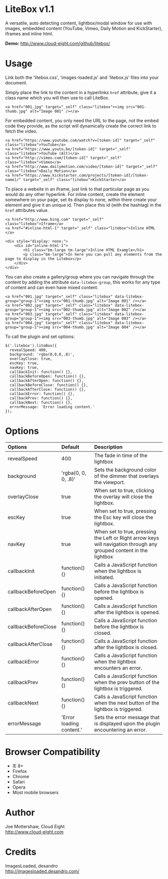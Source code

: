 LiteBox v1.1
============

A versatile, auto detecting content, lightbox/modal window for use with images, embedded content (YouTube, Vimeo, Daily Motion and KickStarter), iframes and inline html.

**Demo:** http://www.cloud-eight.com/github/litebox/


Usage
=====

Link both the 'litebox.css', 'images-loaded.js' and 'litebox.js' files into your document.

Simply place the link to the content in a hyperlinks `href` attribute, give it a class name which you will then use to call LiteBox.

```
<a href="001.jpg" target="_self" class="litebox"><img src="001-thumb.jpg" alt="Image 001" /></a>
```

For embedded content, you only need the URL to the page, not the embed code they provide, as the script will dynamically create the correct link to fetch the video.

```
<a href="https://www.youtube.com/watch?v=[token-id]" target="_self" class="litebox">YouTube</a>
<a href="https://www.youtu.be/[token-id]" target="_self" class="litebox">YouTube (Alt)</a>
<a href="http://vimeo.com/[token-id]" target="_self" class="litebox">Vimeo</a>
<a href="http://www.dailymotion.com/video/[token-id]" target="_self" class="litebox">Daily Motion</a>
<a href="https://www.kickstarter.com/projects/[token-id]/[token-name]/" target="_self" class="litebox">KickStarter</a>
```

To place a website in an iframe, just link to that particular page as you would do any other hyperlink.
For inline content, create the element somewhere on your page, set its display to none, within there create your element and give it an unique id. Then place this id (with the hashtag) in the `href` attributes value.

```
<a href="http://www.bing.com" target="_self" class="litebox">Iframe</a>
<a href="#inline-html-1" target="_self" class="litebox">Inline HTML </a>

<div style="display: none;">
	<div id="inline-html-1">
		<h1 class="bm-large tm-large">Inline HTML Example</h1>
		<p class="bm-large">In here you can pull any elements from the page to display in the Litebox</p>
	</div>
</div>
```

You can also create a gallery/group where you can navigate through the content by adding the attribute `data-litebox-group`, this works for any type of content and can even have mixed content.

```
<a href="001.jpg" target="_self" class="litebox" data-litebox-group="group-1"><img src="001-thumb.jpg" alt="Image 001" /></a>
<a href="002.jpg" target="_self" class="litebox" data-litebox-group="group-1"><img src="002-thumb.jpg" alt="Image 002" /></a>
<a href="003.jpg" target="_self" class="litebox" data-litebox-group="group-1"><img src="003-thumb.jpg" alt="Image 003" /></a>
<a href="004.jpg" target="_self" class="litebox" data-litebox-group="group-1"><img src="004-thumb.jpg" alt="Image 004" /></a>
```

To call the plugin and set options:

```
$('.litebox').liteBox({
  revealSpeed: 400,
  background: 'rgba(0,0,0,.8)',
  overlayClose: true,
  escKey: true,
  navKey: true,
  callbackInit: function() {},
  callbackBeforeOpen: function() {},
  callbackAfterOpen: function() {},
  callbackBeforeClose: function() {},
  callbackAfterClose: function() {},
  callbackError: function() {},
  callbackPrev: function() {},
  callbackNext: function() {},
  errorMessage: 'Error loading content.'
});
```


Options
=======

| Options             | Default                  | Description |
|:--------------------|:-------------------------|:------------|
| revealSpeed         | 400                      | The fade in time of the lightbox |
| background          | 'rgba(0, 0, 0, .8)'      | Sets the background color of the dimmer that overlays the viewport. |
| overlayClose        | true                     | When set to true, clicking the overlay will close the lightbox. |
| escKey              | true                     | When set to true, pressing the Esc key will close the lightbox. |
| navKey              | true                     | When set to true, pressing the Left or Right arrow keys will navigation through any grouped content in the lightbox |
| callbackInit        | function() {}            | Calls a JavaScript function when the lightbox is initiated. |
| callbackBeforeOpen  | function() {}            | Calls a JavaScript function before the lightbox is opened. |
| callbackAfterOpen   | function() {}            | Calls a JavaScript function after the lightbox is opened. |
| callbackBeforeClose | function() {}            | Calls a JavaScript function before the lightbox is closed. |
| callbackAfterClose  | function() {}            | Calls a JavaScript function after the lightbox is closed. |
| callbackError       | function() {}            | Calls a JavaScript function when the lightbox encounters an error. |
| callbackPrev        | function() {}            | Calls a JavaScript function when the prev button of the lightbox is triggered. |
| callbackNext        | function() {}            | Calls a JavaScript function when the next button of the lightbox is triggered. |
| errorMessage        | 'Error loading content.' | Sets the error message that is displayed upon the plugin encountering an error. |


Browser Compatibility
=====================

<ul>
  <li>IE 8+</li>
  <li>Firefox</li>
  <li>Chrome</li>
  <li>Safari</li>
  <li>Opera</li>
  <li>Most mobile browsers</li>
</ul>


Author
======

Joe Mottershaw, Cloud Eight<br />
http://www.cloud-eight.com


Credits
======

ImagesLoaded, desandro<br />
http://imagesloaded.desandro.com/